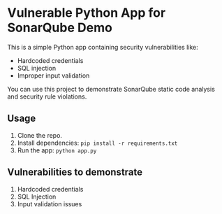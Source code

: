 # Vulnerable Python App for SonarQube Demo

This is a simple Python app containing security vulnerabilities like:
- Hardcoded credentials
- SQL injection
- Improper input validation

You can use this project to demonstrate SonarQube static code analysis and security rule violations.

## Usage

1. Clone the repo.
2. Install dependencies: `pip install -r requirements.txt`
3. Run the app: `python app.py`

## Vulnerabilities to demonstrate
1. Hardcoded credentials
2. SQL Injection
3. Input validation issues
